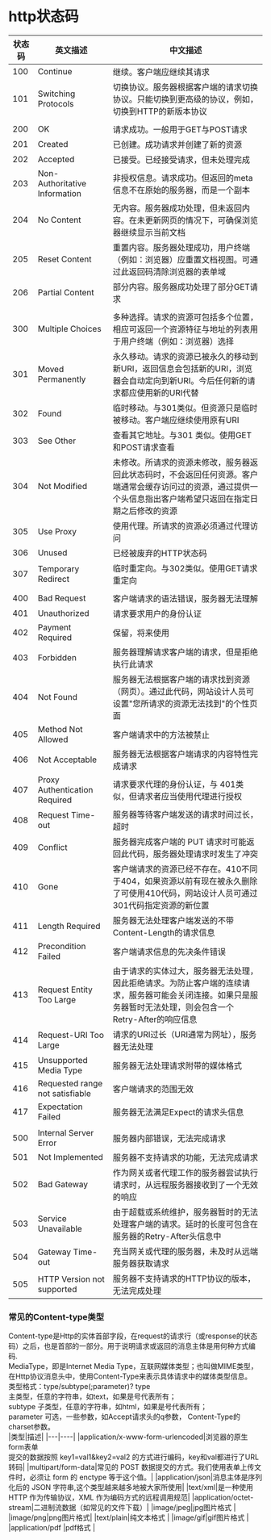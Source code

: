 # http状态码

| 状态码 | 英文描述                        | 中文描述                                                                                                                                                         |
| ------ | ------------------------------- | ---------------------------------------------------------------------------------------------------------------------------------------------------------------- |
| 100    | Continue                        | 继续。客户端应继续其请求                                                                                                                                         |
| 101    | Switching Protocols             | 切换协议。服务器根据客户端的请求切换协议。只能切换到更高级的协议，例如，切换到HTTP的新版本协议                                                                   |
|        |                                 |
| 200    | OK                              | 请求成功。一般用于GET与POST请求                                                                                                                                  |
| 201    | Created                         | 已创建。成功请求并创建了新的资源                                                                                                                                 |
| 202    | Accepted                        | 已接受。已经接受请求，但未处理完成                                                                                                                               |
| 203    | Non-Authoritative Information   | 非授权信息。请求成功。但返回的meta信息不在原始的服务器，而是一个副本                                                                                             |
| 204    | No Content                      | 无内容。服务器成功处理，但未返回内容。在未更新网页的情况下，可确保浏览器继续显示当前文档                                                                         |
| 205    | Reset Content                   | 重置内容。服务器处理成功，用户终端（例如：浏览器）应重置文档视图。可通过此返回码清除浏览器的表单域                                                               |
| 206    | Partial Content                 | 部分内容。服务器成功处理了部分GET请求                                                                                                                            |
|        |                                 |
| 300    | Multiple Choices                | 多种选择。请求的资源可包括多个位置，相应可返回一个资源特征与地址的列表用于用户终端（例如：浏览器）选择                                                           |
| 301    | Moved Permanently               | 永久移动。请求的资源已被永久的移动到新URI，返回信息会包括新的URI，浏览器会自动定向到新URI。今后任何新的请求都应使用新的URI代替                                   |
| 302    | Found                           | 临时移动。与301类似。但资源只是临时被移动。客户端应继续使用原有URI                                                                                               |
| 303    | See Other                       | 查看其它地址。与301 类似。使用GET和POST请求查看                                                                                                                  |
| 304    | Not Modified                    | 未修改。所请求的资源未修改，服务器返回此状态码时，不会返回任何资源。客户端通常会缓存访问过的资源，通过提供一个头信息指出客户端希望只返回在指定日期之后修改的资源 |
| 305    | Use Proxy                       | 使用代理。所请求的资源必须通过代理访问                                                                                                                           |
| 306    | Unused                          | 已经被废弃的HTTP状态码                                                                                                                                           |
| 307    | Temporary Redirect              | 临时重定向。与302类似。使用GET请求重定向                                                                                                                         |
|        |                                 |
| 400    | Bad Request                     | 客户端请求的语法错误，服务器无法理解                                                                                                                             |
| 401    | Unauthorized                    | 请求要求用户的身份认证                                                                                                                                           |
| 402    | Payment Required                | 保留，将来使用                                                                                                                                                   |
| 403    | Forbidden                       | 服务器理解请求客户端的请求，但是拒绝执行此请求                                                                                                                   |
| 404    | Not Found                       | 服务器无法根据客户端的请求找到资源（网页）。通过此代码，网站设计人员可设置"您所请求的资源无法找到"的个性页面                                                     |
| 405    | Method Not Allowed              | 客户端请求中的方法被禁止                                                                                                                                         |
| 406    | Not Acceptable                  | 服务器无法根据客户端请求的内容特性完成请求                                                                                                                       |
| 407    | Proxy Authentication Required   | 请求要求代理的身份认证，与 401类似，但请求者应当使用代理进行授权                                                                                                 |
| 408    | Request Time-out                | 服务器等待客户端发送的请求时间过长，超时                                                                                                                         |
| 409    | Conflict                        | 服务器完成客户端的 PUT 请求时可能返回此代码，服务器处理请求时发生了冲突                                                                                          |
| 410    | Gone                            | 客户端请求的资源已经不存在。410不同于404，如果资源以前有现在被永久删除了可使用410代码，网站设计人员可通过301代码指定资源的新位置                                 |
| 411    | Length Required                 | 服务器无法处理客户端发送的不带Content-Length的请求信息                                                                                                           |
| 412    | Precondition Failed             | 客户端请求信息的先决条件错误                                                                                                                                     |
| 413    | Request Entity Too Large        | 由于请求的实体过大，服务器无法处理，因此拒绝请求。为防止客户端的连续请求，服务器可能会关闭连接。如果只是服务器暂时无法处理，则会包含一个Retry-After的响应信息    |
| 414    | Request-URI Too Large           | 请求的URI过长（URI通常为网址），服务器无法处理                                                                                                                   |
| 415    | Unsupported Media Type          | 服务器无法处理请求附带的媒体格式                                                                                                                                 |
| 416    | Requested range not satisfiable | 客户端请求的范围无效                                                                                                                                             |
| 417    | Expectation Failed              | 服务器无法满足Expect的请求头信息                                                                                                                                 |
|        |                                 |
| 500    | Internal Server Error           | 服务器内部错误，无法完成请求                                                                                                                                     |
| 501    | Not Implemented                 | 服务器不支持请求的功能，无法完成请求                                                                                                                             |
| 502    | Bad Gateway                     | 作为网关或者代理工作的服务器尝试执行请求时，从远程服务器接收到了一个无效的响应                                                                                   |
| 503    | Service Unavailable             | 由于超载或系统维护，服务器暂时的无法处理客户端的请求。延时的长度可包含在服务器的Retry-After头信息中                                                              |
| 504    | Gateway Time-out                | 充当网关或代理的服务器，未及时从远端服务器获取请求                                                                                                               |
| 505    | HTTP Version not supported      | 服务器不支持请求的HTTP协议的版本，无法完成处理                                                                                                                   |

### 常见的Content-type类型

Content-type是Http的实体首部字段，在request的请求行（或response的状态码）之后，也是首部的一部分。用于说明请求或返回的消息主体是用何种方式编码.<br>
MediaType，即是Internet Media Type，互联网媒体类型；也叫做MIME类型，在Http协议消息头中，使用Content-Type来表示具体请求中的媒体类型信息。<br>
类型格式：type/subtype(;parameter)? type<br>
主类型，任意的字符串，如text，如果是号代表所有；<br>
subtype 子类型，任意的字符串，如html，如果是号代表所有；<br>
parameter 可选，一些参数，如Accept请求头的q参数， Content-Type的 charset参数。<br>
|类型|描述|
|---|----|
|application/x-www-form-urlencoded|浏览器的原生form表单<br> 提交的数据按照 key1=val1&key2=val2 的方式进行编码，key和val都进行了URL转码|
|multipart/form-data|常见的 POST 数据提交的方式。我们使用表单上传文件时，必须让 form 的 enctype 等于这个值。|
|application/json|消息主体是序列化后的 JSON 字符串,这个类型越来越多地被大家所使用|
|text/xml|是一种使用 HTTP 作为传输协议，XML 作为编码方式的远程调用规范|
|application/octet-stream|二进制流数据（如常见的文件下载）|
|image/jpeg|jpg图片格式 |
|image/png|png图片格式|
|text/plain|纯文本格式  |
|image/gif|gif图片格式 |
|application/pdf   |pdf格式 |
